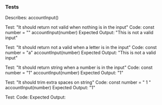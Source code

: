 ### Tests
Describes: accountInput()

Test: "It should return not valid when nothing is in the input"
Code:
const number = ""
accountInput(number)
Expected Output: "This is not a valid input"

Test: "It should return not a valid when a letter is in the input"
Code:
const number = "a"
accountInput(number)
Expected Output: "This is not a valid input"

Test: "It should return string when a number is in the input"
Code:
const number = "1"
accountInput(number)
Expected Output: "1"

Test: "It should trim extra spaces on string"
Code:
const number = " 1 "
accountInput(number)
Expected Output: "1"

Test:
Code:
Expected Output: